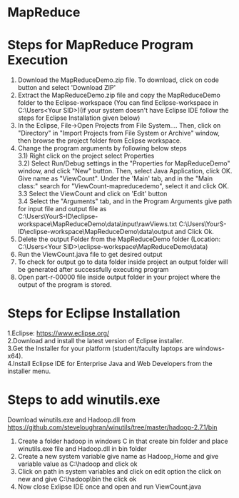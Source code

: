 # MapReduce

# Steps for MapReduce Program Execution

1. Download the MapReduceDemo.zip file. To download, click on code button and select 'Download ZIP'
2. Extract the MapReduceDemo.zip file and copy the MapReduceDemo folder to the Eclipse-workspace (You can find Eclipse-workspace in C:\Users\<Your SID>\)(if your system doesn't have Eclipse IDE follow the steps for Eclipse Installation given below)
3. In the Eclipse, File->Open Projects from File System.... Then, click on "Directory" in "Import Projects from File System or Archive" window, then browse the project folder from Eclipse workspace. 
4. Change the program arguments by following below steps <br>
    3.1) Right click on the project select Properties <br>
    3.2) Select Run/Debug settings  in the "Properties for MapReduceDemo" window, and click "New" button. Then, select Java Application, click OK. Give name as "ViewCount". Under the 'Main' tab, and in the "Main class:" search for "ViewCount-mapreducedemo", select it and click OK.  <br>
    3.3 Select the ViewCount and click on 'Edit' button <br>
    3.4 Select the "Arguments" tab, and in the Program Arguments give path for input file and output file as <br>
    C:\Users\YourS-ID\eclipse-workspace\MapReduceDemo\data\input\rawViews.txt C:\Users\YourS-ID\eclipse-workspace\MapReduceDemo\data\output and Click Ok.<br> 
5. Delete the output Folder from the MapReduceDemo folder (Location: C:\Users\<Your SID>\eclipse-workspace\MapReduceDemo\data)
6. Run the ViewCount.java file to get desired output
7. To check for output go to data folder inside project an output folder will be generated after successfully executing program 
8. Open part-r-00000 file inside output folder in your project where the output of the program is stored.


# Steps for Eclipse Installation
1.Eclipse: https://www.eclipse.org/ <br>
2.Download and install the latest version of Eclipse installer. <br>
3.Get the Installer for your platform (student/faculty laptops are windows-x64). <br>
4.Install Eclipse IDE for Enterprise Java and Web Developers from the installer menu. <br>

# Steps to add winutils.exe
Download winutils.exe and Hadoop.dll from https://github.com/steveloughran/winutils/tree/master/hadoop-2.7.1/bin <br>
1. Create a folder hadoop  in windows C in that create bin folder and place winutils.exe file and Hadoop.dll in bin folder <br>
2. Create a new system variable give name as Hadoop_Home and give variable value as C:\hadoop and click ok <br>
3. Click on path in system variables and click on edit option the click on new and give C:\hadoop\bin the click ok <br>
4. Now close Exlipse IDE once and open and run ViewCount.java
